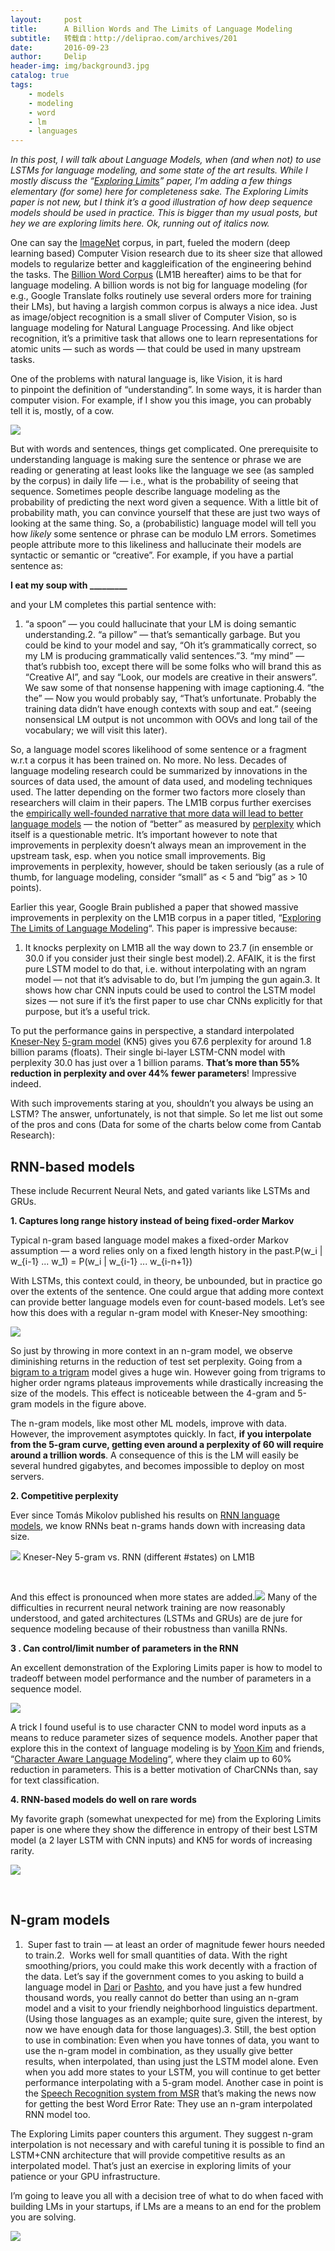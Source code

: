 ```yaml
---
layout:     post
title:      A Billion Words and The Limits of Language Modeling
subtitle:   转载自：http://deliprao.com/archives/201
date:       2016-09-23
author:     Delip
header-img: img/background3.jpg
catalog: true
tags:
    - models
    - modeling
    - word
    - lm
    - languages
---
```


*In this post, I will talk about Language Models, when (and when not) to use LSTMs for language modeling, and some state of the art results. While I mostly discuss the “[Exploring Limits](https://arxiv.org/abs/1602.02410)” paper, I’m adding a few things elementary (for some) here for completeness sake. The Exploring Limits paper is not new, but I think it’s a good illustration of how deep sequence models should be used in practice. This is bigger than my usual posts, but hey we are exploring limits here. Ok, running out of italics now.*

One can say the [ImageNet](http://image-net.org/) corpus, in part, fueled the modern (deep learning based) Computer Vision research due to its sheer size that allowed models to regularize better and kaggleification of the engineering behind the tasks. The [Billion Word Corpus](http://arxiv.org/abs/1312.3005) (LM1B hereafter) aims to be that for language modeling. A billion words is not big for language modeling (for e.g., Google Translate folks routinely use several orders more for training their LMs), but having a largish common corpus is always a nice idea. Just as image/object recognition is a small sliver of Computer Vision, so is language modeling for Natural Language Processing. And like object recognition, it’s a primitive task that allows one to learn representations for atomic units — such as words — that could be used in many upstream tasks.

One of the problems with natural language is, like Vision, it is hard to pinpoint the definition of “understanding”. In some ways, it is harder than computer vision. For example, if I show you this image, you can probably tell it is, mostly, of a cow.

![](https://i2.wp.com/deliprao.com/wp-content/uploads/2016/09/cow.png?resize=900%2C675)


But with words and sentences, things get complicated. One prerequisite to understanding language is making sure the sentence or phrase we are reading or generating at least looks like the language we see (as sampled by the corpus) in daily life — i.e., what is the probability of seeing that sequence. Sometimes people describe language modeling as the probability of predicting the next word given a sequence. With a little bit of probability math, you can convince yourself that these are just two ways of looking at the same thing. So, a (probabilistic) language model will tell you how *likely* some sentence or phrase can be modulo LM errors. Sometimes people attribute more to this likeliness and hallucinate their models are syntactic or semantic or “creative”. For example, if you have a partial sentence as:

**I eat my soup with _________**

and your LM completes this partial sentence with:

1. “a spoon” — you could hallucinate that your LM is doing semantic understanding.2. “a pillow” — that’s semantically garbage. But you could be kind to your model and say, “Oh it’s grammatically correct, so my LM is producing grammatically valid sentences.”3. “my mind” — that’s rubbish too, except there will be some folks who will brand this as “Creative AI”, and say “Look, our models are creative in their answers”. We saw some of that nonsense happening with image captioning.4. “the the” — Now you would probably say, “That’s unfortunate. Probably the training data didn’t have enough contexts with soup and eat.” (seeing nonsensical LM output is not uncommon with OOVs and long tail of the vocabulary; we will visit this later).

So, a language model scores likelihood of some sentence or a fragment w.r.t a corpus it has been trained on. No more. No less. Decades of language modeling research could be summarized by innovations in the sources of data used, the amount of data used, and modeling techniques used. The latter depending on the former two factors more closely than researchers will claim in their papers. The LM1B corpus further exercises the [empirically well-founded narrative that more data will lead to better language models](http://static.googleusercontent.com/media/research.google.com/en/pubs/archive/35179.pdf) — the notion of “better” as measured by [perplexity](https://en.wikipedia.org/wiki/Perplexity) which itself is a questionable metric. It’s important however to note that improvements in perplexity doesn’t always mean an improvement in the upstream task, esp. when you notice small improvements. Big improvements in perplexity, however, should be taken seriously (as a rule of thumb, for language modeling, consider “small” as < 5 and “big” as > 10 points).

Earlier this year, Google Brain published a paper that showed massive improvements in perplexity on the LM1B corpus in a paper titled, “[Exploring The Limits of Language Modeling](https://arxiv.org/abs/1602.02410)“. This paper is impressive because:

1. It knocks perplexity on LM1B all the way down to 23.7 (in ensemble or 30.0 if you consider just their single best model).2. AFAIK, it is the first pure LSTM model to do that, i.e. without interpolating with an ngram model — not that it’s advisable to do, but I’m jumping the gun again.3. It shows how char CNN inputs could be used to control the LSTM model sizes — not sure if it’s the first paper to use char CNNs explicitly for that purpose, but it’s a useful trick.

To put the performance gains in perspective, a standard interpolated [Kneser-Ney](https://en.wikipedia.org/wiki/Kneser%E2%80%93Ney_smoothing) [5-gram model](https://en.wikipedia.org/wiki/Language_model#n-gram_models) (KN5) gives you 67.6 perplexity for around 1.8 billion params (floats). Their single bi-layer LSTM-CNN model with perplexity 30.0 has just over a 1 billion params. **That’s more than 55% reduction in perplexity and over 44% fewer parameters**! Impressive indeed.

With such improvements staring at you, shouldn’t you always be using an LSTM? The answer, unfortunately, is not that simple. So let me list out some of the pros and cons (Data for some of the charts below come from Cantab Research):

## RNN-based models

These include Recurrent Neural Nets, and gated variants like LSTMs and GRUs.

**1. Captures long range history instead of being fixed-order Markov**

Typical n-gram based language model makes a fixed-order Markov assumption — a word relies only on a fixed length history in the past.P(w_i | w_{i-1} ... w_1) = P(w_i | w_{i-1} ... w_{i-n+1})

With LSTMs, this context could, in theory, be unbounded, but in practice go over the extents of the sentence. One could argue that adding more context can provide better language models even for count-based models. Let’s see how this does with a regular n-gram model with Kneser-Ney smoothing:

![](https://i2.wp.com/deliprao.com/wp-content/uploads/2016/09/kn-diffk.png?resize=796%2C492)


So just by throwing in more context in an n-gram model, we observe diminishing returns in the reduction of test set perplexity. Going from a [bigram to a trigram](https://www.eecis.udel.edu/~trnka/CISC889-11S/files/jelinek91trigrams.pdf) model gives a huge win. However going from trigrams to higher order ngrams plateaus improvements while drastically increasing the size of the models. This effect is noticeable between the 4-gram and 5-gram models in the figure above.

The n-gram models, like most other ML models, improve with data. However, the improvement asymptotes quickly. In fact, **if you interpolate from the 5-gram curve, getting even around a perplexity of 60 will require around a trillion words**. A consequence of this is the LM will easily be several hundred gigabytes, and becomes impossible to deploy on most servers.

**2. Competitive perplexity**

Ever since Tomás Mikolov published his results on [RNN language models](http://rnnlm.org/.), we know RNNs beat n-grams hands down with increasing data size.

![](https://i0.wp.com/deliprao.com/wp-content/uploads/2016/09/knvrnn.png?resize=922%2C570)
Kneser-Ney 5-gram vs. RNN (different #states) on LM1B

 

And this effect is pronounced when more states are added.![](https://i1.wp.com/deliprao.com/wp-content/uploads/2016/09/rnn-states-perplex.png?resize=600%2C371)
Many of the difficulties in recurrent neural network training are now reasonably understood, and gated architectures (LSTMs and GRUs) are de jure for sequence modeling because of their robustness than vanilla RNNs.

**3 . Can control/limit number of parameters in the RNN**

An excellent demonstration of the Exploring Limits paper is how to model to tradeoff between model performance and the number of parameters in a sequence model.

![](https://i0.wp.com/deliprao.com/wp-content/uploads/2016/09/lm1b_params_perplex.png?resize=1356%2C512)


A trick I found useful is to use character CNN to model word inputs as a means to reduce parameter sizes of sequence models. Another paper that explore this in the context of language modeling is by [Yoon Kim](http://www.people.fas.harvard.edu/~yoonkim) and friends, “[Character Aware Language Modeling](http://arxiv.org/abs/1508.06615)“, where they claim up to 60% reduction in parameters. This is a better motivation of CharCNNs than, say for text classification.

**4. RNN-based models do well on rare words**

My favorite graph (somewhat unexpected for me) from the Exploring Limits paper is one where they show the difference in entropy of their best LSTM model (a 2 layer LSTM with CNN inputs) and KN5 for words of increasing rarity.

![](https://i0.wp.com/deliprao.com/wp-content/uploads/2016/09/201-rare-words.png?resize=569%2C389)


 

## N-gram models

1.  Super fast to train — at least an order of magnitude fewer hours needed to train.2.  Works well for small quantities of data. With the right smoothing/priors, you could make this work decently with a fraction of the data. Let’s say if the government comes to you asking to build a language model in [Dari](https://en.wikipedia.org/wiki/Dari_language) or [Pashto](https://en.wikipedia.org/wiki/Pashto), and you have just a few hundred thousand words, you really cannot do better than using an n-gram model and a visit to your friendly neighborhood linguistics department. (Using those languages as an example; quite sure, given the interest, by now we have enough data for those languages).3. Still, the best option to use in combination: Even when you have tonnes of data, you want to use the n-gram model in combination, as they usually give better results, when interpolated, than using just the LSTM model alone. Even when you add more states to your LSTM, you will continue to get better performance interpolating with a 5-gram model. Another case in point is the [Speech Recognition system from MSR](http://arxiv.org/abs/1609.03528) that’s making the news now for getting the best Word Error Rate: They use an n-gram interpolated RNN model too.

The Exploring Limits paper counters this argument. They suggest n-gram interpolation is not necessary and with careful tuning it is possible to find an LSTM+CNN architecture that will provide competitive results as an interpolated model. That’s just an exercise in exploring limits of your patience or your GPU infrastructure.

I’m going to leave you all with a decision tree of what to do when faced with building LMs in your startups, if LMs are a means to an end for the problem you are solving.

![](https://i0.wp.com/deliprao.com/wp-content/uploads/2016/09/201-lm-flow.png?resize=552%2C516)


 

